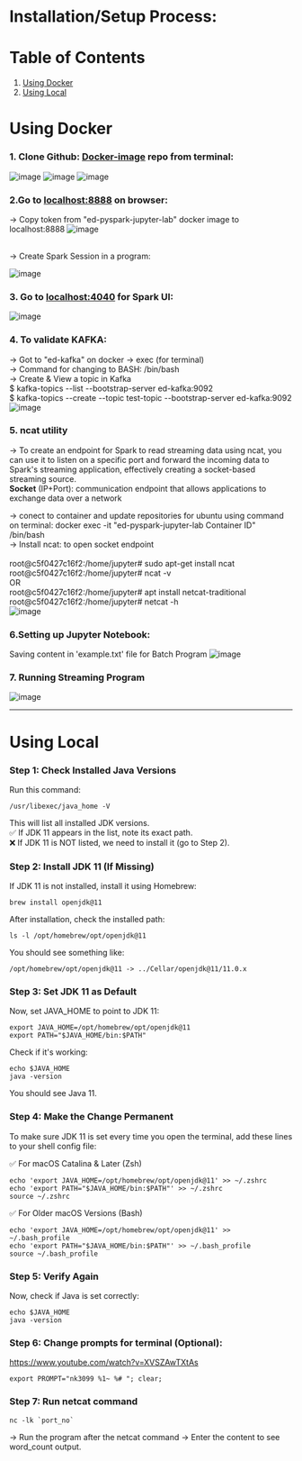 # Installation/Setup Process:

# Table of Contents
1. [Using Docker](#using-docker)
2. [Using Local](#using-local)

# Using Docker
### 1. Clone Github: [Docker-image](https://github.com/subhamkharwal/docker-images?tab=readme-ov-file)  repo from terminal:
![image](https://github.com/user-attachments/assets/5327789f-f0bf-4193-a09b-985f8502f9cc)
![image](https://github.com/user-attachments/assets/70e3b59f-a72f-489a-8683-1a648a32f467)
![image](https://github.com/user-attachments/assets/70956a02-14a7-41cb-96c5-7c95d084ea59)


### 2.Go to [localhost:8888](http://localhost:8888/) on browser:

-> Copy token from "ed-pyspark-jupyter-lab" docker image to localhost:8888
![image](https://github.com/user-attachments/assets/69566675-24ce-40c8-8664-76344e3bbdb6)

<br>
-> Create Spark Session in a program:

![image](https://github.com/user-attachments/assets/4058eb47-0863-4860-9c8b-e6819afe91fc)

### 3. Go to [localhost:4040](http://localhost:4040/) for Spark UI:
![image](https://github.com/user-attachments/assets/6c2f6ba7-ef48-4233-a763-f926f439de5b)

### 4. To validate KAFKA:
   -> Got to "ed-kafka" on docker -> exec (for terminal) <br>
   -> Command for changing to BASH: /bin/bash <br>
   -> Create & View a topic in Kafka <br>
   $ kafka-topics --list --bootstrap-server ed-kafka:9092 <br>
   $ kafka-topics --create --topic test-topic --bootstrap-server ed-kafka:9092 <br>
   ![image](https://github.com/user-attachments/assets/51980797-149f-4133-9ca6-1247f76bf02c)

### 5. ncat utility 
-> To create an endpoint for Spark to read streaming data using ncat, you can use it to listen on a specific port and forward the incoming data to Spark's streaming application, effectively creating a socket-based streaming source. <br>
**Socket** (IP+Port): communication endpoint that allows applications to exchange data over a network<br>

  -> conect to container and update repositories for ubuntu using command on terminal: docker exec -it "ed-pyspark-jupyter-lab Container ID" /bin/bash <br>
  -> Install ncat: to open socket endpoint   <br>                                                                          
             root@c5f0427c16f2:/home/jupyter# sudo apt-get install ncat <br>
             root@c5f0427c16f2:/home/jupyter# ncat -v <br>
      OR <br>
             root@c5f0427c16f2:/home/jupyter# apt install netcat-traditional <br>
             root@c5f0427c16f2:/home/jupyter# netcat -h <br>
             ![image](https://github.com/user-attachments/assets/3afc61c0-8a29-4aec-b248-e083eee8d296)

 
 ### 6.Setting up Jupyter Notebook:
Saving content in 'example.txt' file for Batch Program
![image](https://github.com/user-attachments/assets/6f6a6bad-a369-4f27-8b59-580affdd0f25)


### 7. Running Streaming Program
![image](https://github.com/user-attachments/assets/2331cf0e-cdea-4d56-a570-7cc8d34e5906)


************************************************************************************************************************************************************
# Using Local

### Step 1: Check Installed Java Versions 
Run this command:

```
/usr/libexec/java_home -V
```
This will list all installed JDK versions. <br>
✅ If JDK 11 appears in the list, note its exact path. <br>
❌ If JDK 11 is NOT listed, we need to install it (go to Step 2).

### Step 2: Install JDK 11 (If Missing) <br>
If JDK 11 is not installed, install it using Homebrew:

```
brew install openjdk@11
```
After installation, check the installed path:

```
ls -l /opt/homebrew/opt/openjdk@11
```
You should see something like:

```
/opt/homebrew/opt/openjdk@11 -> ../Cellar/openjdk@11/11.0.x
```

### Step 3: Set JDK 11 as Default <br>
Now, set JAVA_HOME to point to JDK 11:

```
export JAVA_HOME=/opt/homebrew/opt/openjdk@11
export PATH="$JAVA_HOME/bin:$PATH"
```
Check if it's working:
```
echo $JAVA_HOME
java -version
```
You should see Java 11.

### Step 4: Make the Change Permanent
To make sure JDK 11 is set every time you open the terminal, add these lines to your shell config file:

✅ For macOS Catalina & Later (Zsh)
```
echo 'export JAVA_HOME=/opt/homebrew/opt/openjdk@11' >> ~/.zshrc
echo 'export PATH="$JAVA_HOME/bin:$PATH"' >> ~/.zshrc
source ~/.zshrc
```
✅ For Older macOS Versions (Bash)
```
echo 'export JAVA_HOME=/opt/homebrew/opt/openjdk@11' >> ~/.bash_profile
echo 'export PATH="$JAVA_HOME/bin:$PATH"' >> ~/.bash_profile
source ~/.bash_profile
```

### Step 5: Verify Again
Now, check if Java is set correctly:
```
echo $JAVA_HOME
java -version
```

### Step 6: Change prompts for terminal (Optional):
https://www.youtube.com/watch?v=XVSZAwTXtAs 

```
export PROMPT="nk3099 %1~ %# "; clear;
```

### Step 7: Run netcat command
````
nc -lk `port_no`
````
-> Run the program after the netcat command
-> Enter the content to see word_count output.



  
